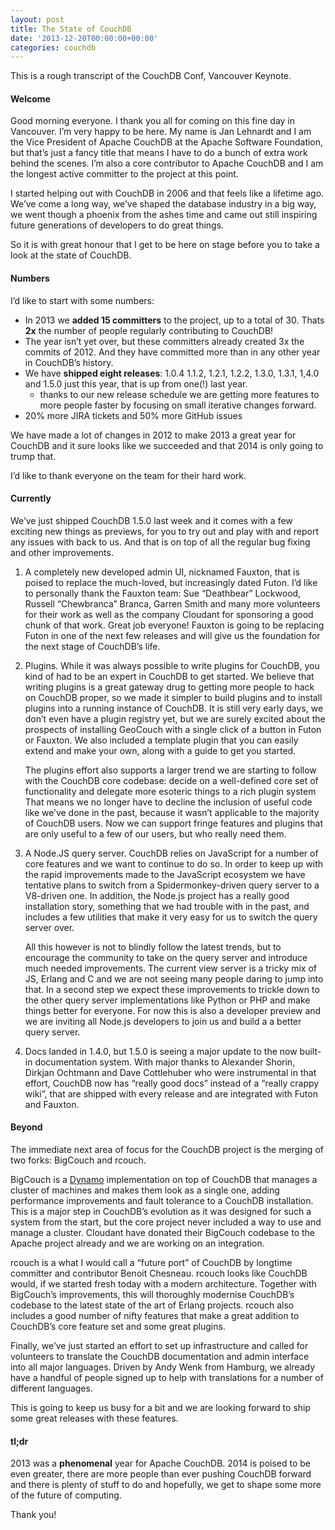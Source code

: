 ```yaml
---
layout: post
title: The State of CouchDB
date: '2013-12-20T00:00:00+00:00'
categories: couchdb
---
```

<p>This is a rough transcript of the CouchDB Conf, Vancouver Keynote.</p>

<h4 id="welcome">Welcome</h4>

<p>Good morning everyone. I thank you all for coming on this fine day in Vancouver. I’m very happy to be here. My name is Jan Lehnardt and I am the Vice President of Apache CouchDB at the Apache Software Foundation, but that’s just a fancy title that means I have to do a bunch of extra work behind the scenes. I’m also a core contributor to Apache CouchDB and I am the longest active committer to the project at this point.</p>

<p>I started helping out with CouchDB in 2006 and that feels like a lifetime ago. We’ve come a long way, we’ve shaped the database industry in a big way, we went though a phoenix from the ashes time and came out still inspiring future generations of developers to do great things.</p>

<p>So it is with great honour that I get to be here on stage before you to take a look at the state of CouchDB.</p>

<h4 id="numbers">Numbers</h4>

<p>I’d like to start with some numbers:</p>

<ul>
<li>In 2013 we <strong>added 15 committers</strong> to the project, up to a total of 30. Thats <strong>2x</strong> the number of people regularly contributing to CouchDB!</li>
<li>The year isn’t yet over, but these committers already created 3x the commits of 2012. And they have committed more than in any other year in CouchDB’s history.
</li>
<li>We have <strong>shipped eight releases</strong >: 1.0.4 1.1.2, 1.2.1, 1.2.2, 1.3.0, 1.3.1, 1,4.0 and 1.5.0 just this year, that is up from one(!) last year.
   <ul>
     <li>thanks to our new release schedule we are getting more features to more people faster by focusing on small iterative changes forward.</li>
   </ul>
</li>
<li>20% more JIRA tickets and 50% more GitHub issues</li>
</ul>

<p>We have made a lot of changes in 2012 to make 2013 a great year for CouchDB and it sure looks like we succeeded and that 2014 is only going to trump that.</p>

<p>I’d like to thank everyone on the team for their hard work.</p>

<h4 id="currently">Currently</h4>

<p>We’ve just shipped CouchDB 1.5.0 last week and it comes with a few exciting new things as previews, for you to try out and play with and report any issues with back to us. And that is on top of all the regular bug fixing and other improvements.</p>

<ol>
<li><p>A completely new developed admin UI, nicknamed Fauxton, that is poised to replace the much-loved, but increasingly dated Futon. I’d like to personally thank the Fauxton team: Sue “Deathbear” Lockwood, Russell “Chewbranca” Branca, Garren Smith and many more volunteers for their work as well as the company Cloudant for sponsoring a good chunk of that work. Great job everyone! Fauxton is going to be replacing Futon in one of the next few releases and will give us the foundation for the next stage of CouchDB’s life.</p></li>
<li><p>Plugins. While it was always possible to write plugins for CouchDB, you kind of had to be an expert in CouchDB to get started. We believe that writing plugins is a great gateway drug to getting more people to hack on CouchDB proper, so we made it simpler to build plugins and to install plugins into a running instance of CouchDB. It is still very early days, we don’t even have a plugin registry yet, but we are surely excited about the prospects of installing GeoCouch with a single click of a button in Futon or Fauxton. We also included a template plugin that you can easily extend and make your own, along with a guide to get you started.
 </p>

<p>The plugins effort also supports a larger trend we are starting to follow with the CouchDB core codebase: decide on a well-defined core set of functionality and delegate more esoteric things to a rich plugin system That means we no longer have to decline the inclusion of useful code like we’ve done in the past, because it wasn’t applicable to the majority of CouchDB users. Now we can support fringe features and plugins that are only useful to a few of our users, but who really need them.</p>

<li>A Node.JS query server. CouchDB relies on JavaScript for a number of core features and we want to continue to do so. In order to keep up with the rapid improvements made to the JavaScript ecosystem we have tentative plans to switch from a Spidermonkey-driven query server to a V8-driven one. In addition, the Node.js project has a really good installation story, something that we had trouble with in the past, and includes a few utilities that make it very easy for us to switch the query server over.

<p>All this however is not to blindly follow the latest trends, but to encourage the community to take on the query server and introduce much needed improvements. The current view server is a tricky mix of JS, Erlang and C and we are not seeing many people daring to jump into that. In a second step we expect these improvements to trickle down to the other query server implementations like Python or PHP and make things better for everyone. For now this is also a developer preview and we are inviting all Node.js developers to join us and build a a better query server.</p>
</li>

<li>Docs landed in 1.4.0, but 1.5.0 is seeing a major update to the now built-in documentation system. With major thanks to Alexander Shorin, Dirkjan Ochtmann and Dave Cottlehuber who were instrumental in that effort, CouchDB now has “really good docs” instead of a “really crappy wiki”, that are shipped with every release and are integrated with Futon and Fauxton.</li>
</ol>

<h4 id="beyond">Beyond</h4>

<p>The immediate next area of focus for the CouchDB project is the merging of two forks: BigCouch and rcouch.</p>

<p>BigCouch is a <a href="http://www.allthingsdistributed.com/2007/10/amazons_dynamo.html">Dynamo</a> implementation on top of CouchDB that manages a cluster of machines and makes them look as a single one, adding performance improvements and fault tolerance to a CouchDB installation. This is a major step in CouchDB’s evolution as it was designed for such a system from the start, but the core project never included a way to use and manage a cluster. Cloudant have donated their BigCouch codebase to the Apache project already and we are working on an integration.</p>

<p>rcouch is a what I would call a “future port” of CouchDB by longtime committer and contributor Benoit Chesneau. rcouch looks like CouchDB would, if we started fresh today with a modern architecture. Together with BigCouch’s improvements, this will thoroughly modernise CouchDB’s codebase to the latest state of the art of Erlang projects. rcouch also includes a good number of nifty features that make a great addition to CouchDB’s core feature set and some great plugins.</p>

<p>Finally, we’ve just started an effort to set up infrastructure and called for volunteers to translate the CouchDB documentation and admin interface into all major languages. Driven by Andy Wenk from Hamburg, we already have a handful of people signed up to help with translations for a number of different languages.</p>

<p>This is going to keep us busy for a bit and we are looking forward to ship some great releases with these features.</p>

<h4>tl;dr</h4>

<p>2013 was a <strong>phenomenal</strong> year for Apache CouchDB. 2014 is poised to be even greater, there are more people than ever pushing CouchDB forward and there is plenty of stuff to do and hopefully, we get to shape some more of the future of computing.</p>

<p>Thank you!</p>
